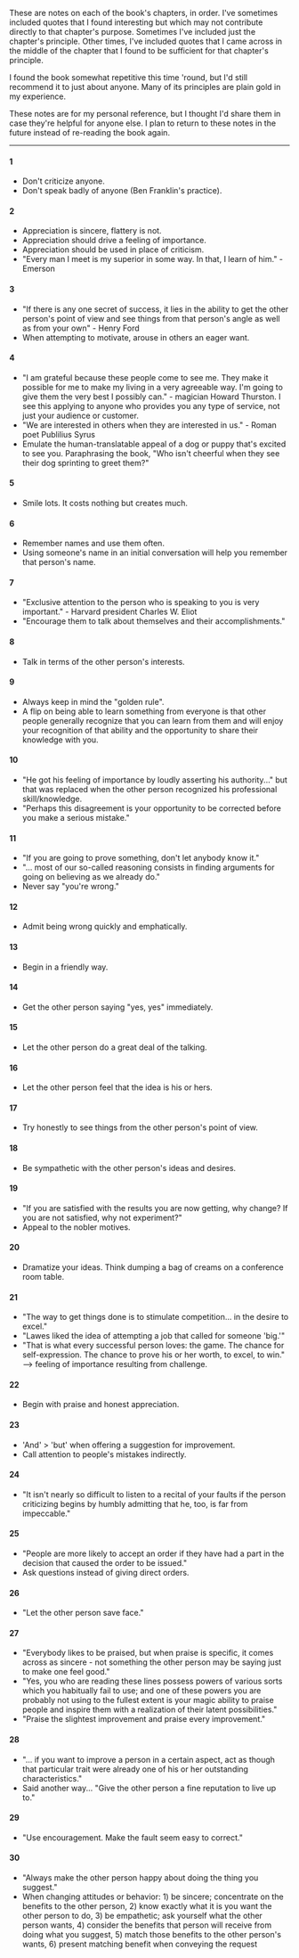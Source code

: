 These are notes on each of the book's chapters, in order. I've sometimes included quotes that I found interesting but which may not contribute directly to that chapter's purpose. Sometimes I've included just the chapter's principle. Other times, I've included quotes that I came across in the middle of the chapter that I found to be sufficient for that chapter's principle.

I found the book somewhat repetitive this time 'round, but I'd still recommend it to just about anyone. Many of its principles are plain gold in my experience.

These notes are for my personal reference, but I thought I'd share them in case they're helpful for anyone else. I plan to return to these notes in the future instead of re-reading the book again.

---

#### 1

* Don't criticize anyone.
* Don't speak badly of anyone (Ben Franklin's practice).

#### 2

* Appreciation is sincere, flattery is not.
* Appreciation should drive a feeling of importance.
* Appreciation should be used in place of criticism.
* "Every man I meet is my superior in some way. In that, I learn of him." -Emerson

#### 3

* "If there is any one secret of success, it lies in the ability to get the other person's point of view and see things from that person's angle as well as from your own" - Henry Ford
* When attempting to motivate, arouse in others an eager want.

#### 4

* "I am grateful because these people come to see me. They make it possible for me to make my living in a very agreeable way. I'm going to give them the very best I possibly can." - magician Howard Thurston. I see this applying to anyone who provides you any type of service, not just your audience or customer.
* "We are interested in others when they are interested in us." - Roman poet Publilius Syrus
* Emulate the human-translatable appeal of a dog or puppy that's excited to see you. Paraphrasing the book, "Who isn't cheerful when they see their dog sprinting to greet them?"

#### 5

* Smile lots. It costs nothing but creates much.

#### 6

* Remember names and use them often.
* Using someone's name in an initial conversation will help you remember that person's name.

#### 7

* "Exclusive attention to the person who is speaking to you is very important." - Harvard president Charles W. Eliot
* "Encourage them to talk about themselves and their accomplishments."

#### 8

* Talk in terms of the other person's interests.

#### 9

* Always keep in mind the "golden rule".
* A flip on being able to learn something from everyone is that other people generally recognize that you can learn from them and will enjoy your recognition of that ability and the opportunity to share their knowledge with you.

#### 10

* "He got his feeling of importance by loudly asserting his authority..." but that was replaced when the other person recognized his professional skill/knowledge.
* "Perhaps this disagreement is your opportunity to be corrected before you make a serious mistake."

#### 11

* "If you are going to prove something, don't let anybody know it."
* "... most of our so-called reasoning consists in finding arguments for going on believing as we already do."
* Never say "you're wrong."

#### 12

* Admit being wrong quickly and emphatically.

#### 13

* Begin in a friendly way.

#### 14

* Get the other person saying "yes, yes" immediately.

#### 15

* Let the other person do a great deal of the talking.

#### 16

* Let the other person feel that the idea is his or hers.

#### 17

* Try honestly to see things from the other person's point of view.

#### 18

* Be sympathetic with the other person's ideas and desires.

#### 19

* "If you are satisfied with the results you are now getting, why change? If you are not satisfied, why not experiment?"
* Appeal to the nobler motives.

#### 20

* Dramatize your ideas. Think dumping a bag of creams on a conference room table.

#### 21

* "The way to get things done is to stimulate competition... in the desire to excel."
* "Lawes liked the idea of attempting a job that called for someone 'big.'"
* "That is what every successful person loves: the game. The chance for self-expression. The chance to prove his or her worth, to excel, to win." --> feeling of importance resulting from challenge.

#### 22

* Begin with praise and honest appreciation.

#### 23

* 'And' > 'but' when offering a suggestion for improvement.
* Call attention to people's mistakes indirectly. 

#### 24

* "It isn't nearly so difficult to listen to a recital of your faults if the person criticizing begins by humbly admitting that he, too, is far from impeccable."

#### 25

* "People are more likely to accept an order if they have had a part in the decision that caused the order to be issued."
* Ask questions instead of giving direct orders.

#### 26

* "Let the other person save face."

#### 27

* "Everybody likes to be praised, but when praise is specific, it comes across as sincere - not something the other person may be saying just to make one feel good."
* "Yes, you who are reading these lines possess powers of various sorts which you habitually fail to use; and one of these powers you are probably not using to the fullest extent is your magic ability to praise people and inspire them with a realization of their latent possibilities."
* "Praise the slightest improvement and praise every improvement."

#### 28

* "... if you want to improve a person in a certain aspect, act as though that particular trait were already one of his or her outstanding characteristics."
* Said another way... "Give the other person a fine reputation to live up to."

#### 29

* "Use encouragement. Make the fault seem easy to correct."

#### 30

* "Always make the other person happy about doing the thing you suggest."
* When changing attitudes or behavior: 1) be sincere; concentrate on the benefits to the other person, 2) know exactly what it is you want the other person to do, 3) be empathetic; ask yourself what the other person wants, 4) consider the benefits that person will receive from doing what you suggest, 5) match those benefits to the other person's wants, 6) present matching benefit when conveying the request
